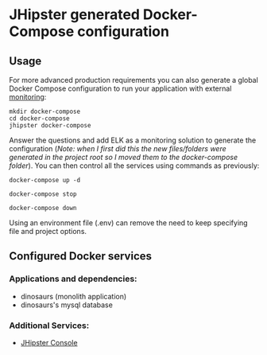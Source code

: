 # JHipster generated Docker-Compose configuration

## Usage

For more advanced production requirements you can also generate a global Docker Compose configuration to run your application with 
external [monitoring](https://www.jhipster.tech/monitoring/):

    mkdir docker-compose
    cd docker-compose
    jhipster docker-compose

Answer the questions and add ELK as a monitoring solution to generate the configuration (_Note: when I first did this the new 
files/folders were generated in the project root so I moved them to the docker-compose folder_). You can then control all the 
services using commands as previously:

    docker-compose up -d

    docker-compose stop

    docker-compose down

Using an environment file (.env) can remove the need to keep specifying file and project options.

## Configured Docker services

### Applications and dependencies:

- dinosaurs (monolith application)
- dinosaurs's mysql database

### Additional Services:

- [JHipster Console](http://localhost:5601)
